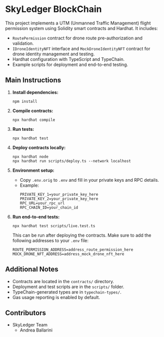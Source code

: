 # SkyLedger BlockChain

This project implements a UTM (Unmanned Traffic Management) flight permission system using Solidity smart contracts and Hardhat. It includes:

- `RoutePermission` contract for drone route pre-authorization and validation.
- `IDroneIdentityNFT` interface and `MockDroneIdentityNFT` contract for drone identity management and testing.
- Hardhat configuration with TypeScript and TypeChain.
- Example scripts for deployment and end-to-end testing.

## Main Instructions

1. **Install dependencies:**

   ```shell
   npm install
   ```

2. **Compile contracts:**

   ```shell
   npx hardhat compile
   ```

3. **Run tests:**

   ```shell
   npx hardhat test
   ```

4. **Deploy contracts locally:**

   ```shell
   npx hardhat node
   npx hardhat run scripts/deploy.ts --network localhost
   ```

5. **Environment setup:**

   - Copy `.env.orig` to `.env` and fill in your private keys and RPC details.
   - Example:
     ```
     PRIVATE_KEY_1=your_private_key_here
     PRIVATE_KEY_2=your_private_key_here
     RPC_URL=your_rpc_url
     RPC_CHAIN_ID=your_chain_id
     ```

6. **Run end-to-end tests:**
   ```shell
   npx hardhat test scripts/live.test.ts
   ```
   This can be run after deploying the contracts. Make sure to add the following addresses to your `.env` file:
   ```
   ROUTE_PERMISSION_ADDRESS=address_route_permission_here
   MOCK_DRONE_NFT_ADDRESS=address_mock_drone_nft_here
   ```

## Additional Notes

- Contracts are located in the `contracts/` directory.
- Deployment and test scripts are in the `scripts/` folder.
- TypeChain-generated types are in `typechain-types/`.
- Gas usage reporting is enabled by default.

## Contributors

- SkyLedger Team
  - Andrea Ballarini

